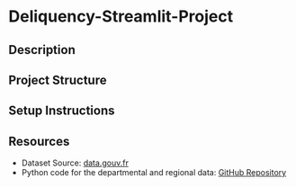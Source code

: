 # Deliquency-Streamlit-Project

## Description

## Project Structure

## Setup Instructions

## Resources
- Dataset Source: [data.gouv.fr](https://www.data.gouv.fr/datasets/bases-statistiques-communale-departementale-et-regionale-de-la-delinquance-enregistree-par-la-police-et-la-gendarmerie-nationales/#/resources/93438d99-b493-499c-b39f-7de46fa58669)
- Python code for the departmental and regional data: [GitHub Repository](https://gist.github.com/mlorant/b4d7bb6f96c47776c8082cf7af44ad95) 